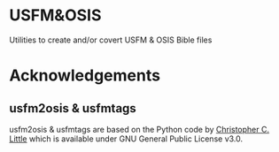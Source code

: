 # USFM&OSIS
 Utilities to create and/or covert USFM & OSIS Bible files
 
# Acknowledgements
## usfm2osis & usfmtags
usfm2osis & usfmtags are based on the Python code by [Christopher C. Little](https://github.com/chrislit/usfm2osis)
which is available under GNU General Public License v3.0.
 
 

